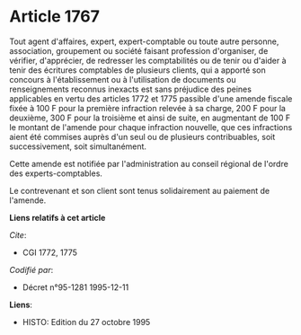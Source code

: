 # Article 1767

Tout agent d'affaires, expert, expert-comptable ou toute autre personne, association, groupement ou société faisant
profession d'organiser, de vérifier, d'apprécier, de redresser les comptabilités ou de tenir ou d'aider à tenir des écritures
comptables de plusieurs clients, qui a apporté son concours à l'établissement ou à l'utilisation de documents ou
renseignements reconnus inexacts est sans préjudice des peines applicables en vertu des articles 1772 et 1775  passible d'une
amende fiscale fixée à 100 F pour la première infraction relevée à sa charge, 200 F pour la deuxième, 300 F pour la troisième
et ainsi de suite, en augmentant de 100 F le montant de l'amende pour chaque infraction nouvelle, que ces infractions aient
été commises auprès d'un seul ou de plusieurs contribuables, soit successivement, soit simultanément.

Cette amende est notifiée par l'administration au conseil régional de l'ordre des experts-comptables.

Le contrevenant et son client sont tenus solidairement au paiement de l'amende.

**Liens relatifs à cet article**

_Cite_:

  - CGI 1772, 1775

_Codifié par_:

  - Décret n°95-1281 1995-12-11

**Liens**:

  - HISTO: Edition du 27 octobre 1995
